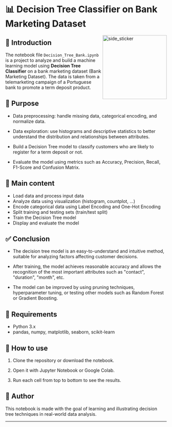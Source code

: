 # 📊 Decision Tree Classifier on Bank Marketing Dataset
<img align="right" width=200px height=200px alt="side_sticker" src="https://media.giphy.com/media/8mBg2weVxUkiyFuEBc/giphy.gif"/>

## 📁 Introduction

The notebook file `Decision_Tree_Bank.ipynb` is a project to analyze and build a machine learning model using **Decision Tree Classifier** on a bank marketing dataset (Bank Marketing Dataset). The data is taken from a telemarketing campaign of a Portuguese bank to promote a term deposit product.

## 🎯 Purpose

- Data preprocessing: handle missing data, categorical encoding, and normalize data.

- Data exploration: use histograms and descriptive statistics to better understand the distribution and relationships between attributes.

- Build a Decision Tree model to classify customers who are likely to register for a term deposit or not.

- Evaluate the model using metrics such as Accuracy, Precision, Recall, F1-Score and Confusion Matrix.

## 🧠 Main content

- Load data and process input data
- Analyze data using visualization (histogram, countplot, ...)
- Encode categorical data using Label Encoding and One-Hot Encoding
- Split training and testing sets (train/test split)
- Train the Decision Tree model
- Display and evaluate the model

## ✅ Conclusion

- The decision tree model is an easy-to-understand and intuitive method, suitable for analyzing factors affecting customer decisions.

- After training, the model achieves reasonable accuracy and allows the recognition of the most important attributes such as "contact", "duration", "month", etc.
- The model can be improved by using pruning techniques, hyperparameter tuning, or testing other models such as Random Forest or Gradient Boosting.

## 📂 Requirements

- Python 3.x
- pandas, numpy, matplotlib, seaborn, scikit-learn

## 🚀 How to use

1. Clone the repository or download the notebook.

2. Open it with Jupyter Notebook or Google Colab.

3. Run each cell from top to bottom to see the results.

## 📌 Author

This notebook is made with the goal of learning and illustrating decision tree techniques in real-world data analysis.

---
